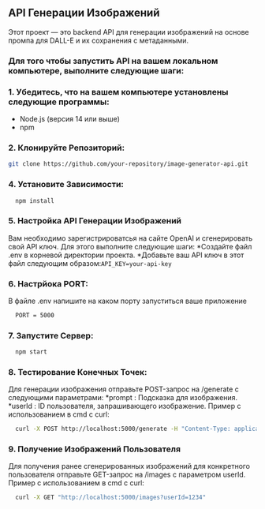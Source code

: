 ## API Генерации Изображений

Этот проект — это backend API для генерации изображений на основе промпа для DALL-E и их сохранения с метаданными.

### Для того чтобы запустить API на вашем локальном компьютере, выполните следующие шаги:

### 1. Убедитесь, что на вашем компьютере установлены следующие программы:
- Node.js (версия 14 или выше)
- npm

### 2. Клонируйте Репозиторий:
```bash
git clone https://github.com/your-repository/image-generator-api.git
```

### 4. Установите Зависимости:
  ```bash 
    npm install
  ```

### 5. Настройка API Генерации Изображений
   Вам необходимо зарегистрироватсья на сайте OpenAI и сгенерировать свой API ключ.
   Для этого выполните следующие шаги:
      *Создайте файл .env в корневой директории проекта.
      *Добавьте ваш API ключ в этот файл следующим образом:```API_KEY=your-api-key```
      
### 6. Настрйока PORT:
   В файле .env напишите на каком порту запуститься ваше приложение 
   ```bash 
     PORT = 5000
  ```

### 7. Запустите Сервер:
   ```bash 
     npm start
  ```

### 8. Тестирование Конечных Точек:
   Для генерации изображения отправьте POST-запрос на /generate с следующими параметрами:
     *prompt : Подсказка для изображения.
     *userId : ID пользователя, запрашивающего изображение.
   Пример с использованием в cmd с curl: 
   ```bash 
     curl -X POST http://localhost:5000/generate -H "Content-Type: application/json" -d "{\"prompt\": \"A beautiful sunset\", \"userId\": \"1234\"}"
  ```

### 9. Получение Изображений Пользователя 
  Для получения ранее сгенерированных изображений для конкретного пользователя отправьте GET-запрос на /images с параметром userId.
  Пример с использованием в cmd с curl:
  ```bash 
    curl -X GET "http://localhost:5000/images?userId=1234"
  ```
  
